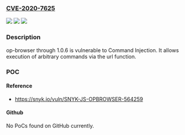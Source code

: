 ### [CVE-2020-7625](https://cve.mitre.org/cgi-bin/cvename.cgi?name=CVE-2020-7625)
![](https://img.shields.io/static/v1?label=Product&message=op-browser&color=blue)
![](https://img.shields.io/static/v1?label=Version&message=n%2Fa&color=blue)
![](https://img.shields.io/static/v1?label=Vulnerability&message=Command%20Injection&color=brighgreen)

### Description

op-browser through 1.0.6 is vulnerable to Command Injection. It allows execution of arbitrary commands via the url function.

### POC

#### Reference
- https://snyk.io/vuln/SNYK-JS-OPBROWSER-564259

#### Github
No PoCs found on GitHub currently.

